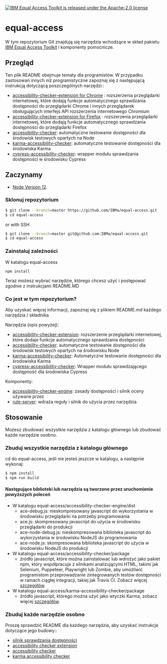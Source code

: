 [![IBM Equal Access Toolkit is released under the Apache-2.0 license](https://img.shields.io/badge/license-Apache--2.0-blue.svg)](./LICENSE)

# equal-access

W tym repozytorium Git znajdują się narzędzia wchodzące w skład pakietu [IBM Equal Access Toolkit](https://ibm.com/able/toolkit) i komponenty pomocnicze.

## Przegląd

Ten plik README obejmuje tematy dla programistów. W przypadku zastosowań innych niż programistyczne zapoznaj się z następującą instrukcją dotyczącą poszczególnych narzędzi::
* [accessibility-checker-extension for Chrome](https://chrome.google.com/webstore/detail/ibm-equal-access-accessib/lkcagbfjnkomcinoddgooolagloogehp) : rozszerzenia przeglądarki internetowej, które dodają funkcje automatycznego sprawdzania dostępności do przeglądarki Chrome i innych przeglądarek obsługujących interfejs API rozszerzenia internetowego Chromium
* [accessibility-checker-extension for Firefox](https://addons.mozilla.org/en-US/firefox/addon/accessibility-checker/) : rozszerzenia przeglądarki internetowej, które dodają funkcje automatycznego sprawdzania dostępności do przeglądarki Firefox
* [accessibility-checker](https://www.npmjs.com/package/accessibility-checker): automatyczne testowanie dostępności dla środowisk testowych opartych na Node
* [karma-accessibility-checker](https://www.npmjs.com/package/karma-accessibility-checker): automatyczne testowanie dostępności dla środowiska Karma
* [cypress-accessibility-checker](https://www.npmjs.com/package/cypress-accessibility-checker): wrapper modułu sprawdzania dostępności w środowisku Cypress

## Zaczynamy

* [Node Version 12](https://nodejs.org/en/download/).

### Sklonuj repozytorium

```bash
$ git clone --branch=master https://github.com/IBMa/equal-access.git
$ cd equal-access
```
or with SSH

```bash
$ git clone --branch=master git@github.com:IBMa/equal-access.git
$ cd equal-access
```

### Zainstaluj zależności

W katalogu equal-access

```
npm install
```
Teraz możesz wybrać narzędzie, którego chcesz użyć i postępować zgodnie z instrukcjami README.MD


### Co jest w tym repozytorium?

Aby uzyskać więcej informacji, zapoznaj się z plikiem README.md każdego narzędzia / składnika

Narzędzia (opis powyżej):
* [accessibility-checker-extension](accessibility-checker-extension/README.md): rozszerzenie przeglądarki internetowej, które dodaje funkcje automatycznego sprawdzania dostępności
* [accessibility-checker](accessibility-checker/README.md):  automatyczne testowanie dostępności dla środowisk testowych opartych na środowisku Node
* [karma-accessibility-checker](karma-accessibility-checker/README.md): Automatyczne testowanie dostępności dla środowiska Karma
* [cypress-accessibility-checker](cypress-accessibility-checker/README.md): Wrapper modułu sprawdzającego dostępność dla środowiska Cypress

Komponenty:
* [accessibility-checker-engine](accessibility-checker-engine/README.md): zasady dostępności i silnik oceny używane przez
* [rule-server](https://github.com/IBMa/equal-access/tree/master/rule-server): wdraża reguły i silnik do użycia przez narzędzia


## Stosowanie

Możesz zbudować wszystkie narzędzia z katalogu głównego lub zbudować każde narzędzie osobno.

### Zbuduj wszystkie narzędzia z katalogu głównego

cd do equal-access, jeśli nie jesteś jeszcze w katalogu, a następnie wykonaj:

```bash
$ npm install
$ npm run build
```

#### Następujące biblioteki lub narzędzia są tworzone przez uruchomienie powyższych poleceń

* W katalogu equal-access/accessibility-checker-engine/dist
  * ace-debug.js: nieskompresowany javascript do wykorzystania w środowisku przeglądarki na potrzeby programowania
  * ace.js: skompresowany javascript do użycia w środowisku przeglądarki do produkcji
  * ace-node-debug.js: nieskompresowana biblioteka javascript do wykorzystania w środowisku NodeJS do programowania
  * ace-node.js: skompresowana biblioteka javascript do użycia w środowisku NodeJS do produkcji
* W katalogu equal-access/accessibility-checker/package
  * źródło javascript, które można zainstalować lub wdrożyć jako pakiet npm, który współpracuje z silnikami analizującymi HTML, takimi jak Selenium, Puppeteer, Playwright lub Zombie, aby umożliwić programistom przeprowadzanie zintegrowanych testów dostępności w ramach ciągłej integracji, takiej jak Travis CI. Zobacz więcej [szczegółów](accessibility-checker/src/README.md).
* W katalogu equal-access/karma-accessibility-checker/package 
  * źródło javascript, którego można użyć jako wtyczki Karma, zobacz więcej [szczegółów](karma-accessibility-checker/README.md).

### Zbuduj każde narzędzie osobno

Proszę sprawdzić README dla każdego narzędzia, aby uzyskać instrukcje dotyczące jego budowy::

* [silnik sprawdzania dostępności](accessibility-checker-engine/README.md)
* [accessibility checker extension](accessibility-checker-extension/README.md)
* [accessibility checker](accessibility-checker/README.md)
* [karma accessibility checker](karma-accessibility-checker/README.md)
